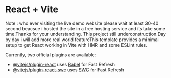 # React + Vite
Note : who ever visiting the live demo website please wait at least 30-40 second beacsue i hosted the site in a free hosting service and its take some time.Thanks for your understanding.
This project still underconstruction.Day by day  i will add more real world featureThis template provides a minimal setup to get React working in Vite with HMR and some ESLint rules.

Currently, two official plugins are available:

- [@vitejs/plugin-react](https://github.com/vitejs/vite-plugin-react/blob/main/packages/plugin-react/README.md) uses [Babel](https://babeljs.io/) for Fast Refresh
- [@vitejs/plugin-react-swc](https://github.com/vitejs/vite-plugin-react-swc) uses [SWC](https://swc.rs/) for Fast Refresh
